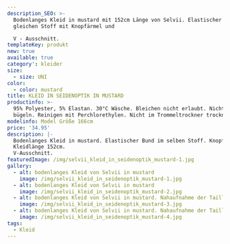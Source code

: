 ```yaml
---
description_SEO: >-
  Bodenlanges Kleid in mustard mit 152cm Länge von Selvii. Elastischer bund im
  gleichen Stoff mit Knopfärmel und

  V - Ausschnitt.
templateKey: produkt
new: true
available: true
category': kleider
size:
  - size: UNI
color:
  - color: mustard
title: KLEID IN SEIDENOPTIK IN MUSTARD
productinfo: >-
  95% Polyester, 5% Elastan. 30°C Wäsche. Bleichen nicht erlaubt. Nicht
  bügeln. Reinigen mit Perchlorethylen. Nicht im Trommeltrockner trocknen.
modelinfo: Model Größe 166cm
price: '34.95'
description: |-
  Bodenlanges Kleid in mustard. Elastischer Bund im selben Stoff. Knopfärmel.
  Kleidlänge 152cm.
  V-Ausschnitt.
featuredImage: /img/selvii_kleid_in_seidenoptik_mustard-1.jpg
gallery:
  - alt: bodenlanges Kleid von Selvii in mustard
    image: /img/selvii_kleid_in_seidenoptik_mustard-1.jpg
  - alt: bodenlanges Kleid von Selvii in mustard
    image: /img/selvii_kleid_in_seidenoptik_mustard-2.jpg
  - alt: bodenlanges Kleid von Selvii in mustard. Nahaufnahme der Taille.
    image: /img/selvii_kleid_in_seidenoptik_mustard-3.jpg
  - alt: bodenlanges Kleid von Selvii in mustard. Nahaufnahme der Taille.
    image: /img/selvii_kleid_in_seidenoptik_mustard-4.jpg
tags:
  - Kleid
---
```


